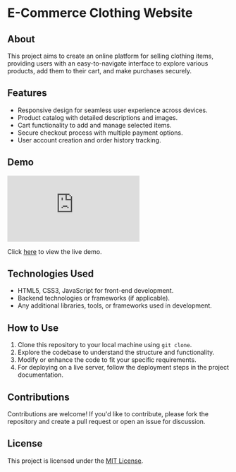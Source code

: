 # E-Commerce Clothing Website


## About

This project aims to create an online platform for selling clothing items, providing users with an easy-to-navigate interface to explore various products, add them to their cart, and make purchases securely.

## Features

- Responsive design for seamless user experience across devices.
- Product catalog with detailed descriptions and images.
- Cart functionality to add and manage selected items.
- Secure checkout process with multiple payment options.
- User account creation and order history tracking.

## Demo

![Website Demo](https://pdineshmurugan.github.io/E-Commerce/Build-and-Deploy-Ecommerce-Website-main/about.html)

Click [here](https://pdineshmurugan.github.io/E-Commerce/Build-and-Deploy-Ecommerce-Website-main/about.html) to view the live demo.

## Technologies Used

- HTML5, CSS3, JavaScript for front-end development.
- Backend technologies or frameworks (if applicable).
- Any additional libraries, tools, or frameworks used in development.

## How to Use

1. Clone this repository to your local machine using `git clone`.
2. Explore the codebase to understand the structure and functionality.
3. Modify or enhance the code to fit your specific requirements.
4. For deploying on a live server, follow the deployment steps in the project documentation.

## Contributions

Contributions are welcome! If you'd like to contribute, please fork the repository and create a pull request or open an issue for discussion.

## License

This project is licensed under the [MIT License](LICENSE).
